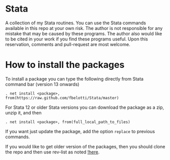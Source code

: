 # Stata

A collection of my Stata routines. You can use the Stata commands available in this repo at your own risk. The author is not responsible for any mistake that may be caused by these programs. The author also would like to be cited in your work if you find these programs useful.
Upon this reservation, comments and pull-request are most welcome.

# How to install the packages 

To install a package you can type the following directly from Stata command bar (version 13 onwards) 

`. net install <package>, from(https://raw.github.com/fbelotti/Stata/master)`

For Stata 12 or older Stata versions you can download the package as a zip, unzip it, and then

`. net install <package>, from(full_local_path_to_files)`

If you want just update the package, add the option `replace` to previous commands.

If you would like to get older version of the packages, then you should clone the repo and then use rev-list as noted [!here](http://stackoverflow.com/questions/6990484/git-checkout-by-date).
